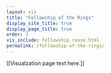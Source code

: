 ```yaml
---
layout: vis
title: "Fellowship of the Rings"
display_site_title: true
display_page_title: true
order: 3
vis_include: fellowship_reuse.html
permalink: /fellowship-of-the-rings/
---
```


[[Visualzation page text here.]]
